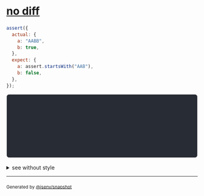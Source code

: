 # [no diff](../../assert_starts_with.test.js#L5)

```js
assert({
  actual: {
    a: "AABB",
    b: true,
  },
  expect: {
    a: assert.startsWith("AAB"),
    b: false,
  },
});
```

![img](throw.svg)

<details>
  <summary>see without style</summary>

```console
AssertionError: actual and expect are different

actual: {
  a: "AABB",
  b: true,
}
expect: {
  a: assert.startsWith("AAB"),
  b: false,
}
```

</details>

---
<sub>
  Generated by <a href="https://github.com/jsenv/core/tree/main/packages/independent/snapshot">@jsenv/snapshot</a>
</sub>